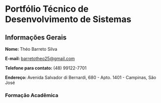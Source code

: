 # Portfólio Técnico de Desenvolvimento de Sistemas
## <b> Informações Gerais </b>
<b> Nome: </b> Théo Barreto Silva 

<b> E-mail: </b> barretotheo25@gmail.com

<b> Telefone para contato: </b> (48) 99122-7701

<b> Endereço: </b> Avenida Salvador di Bernardi, 680 - Apto. 1401 - Campinas, São José

### <b> Formação Acadêmica </b>
